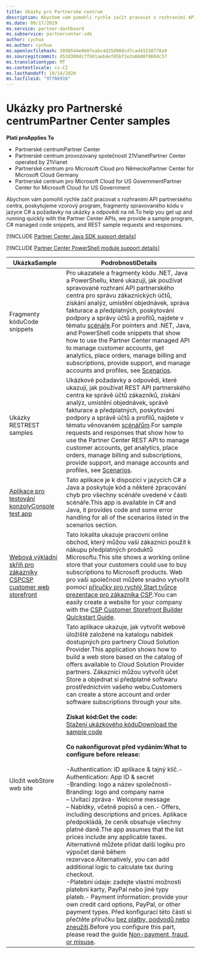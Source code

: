 ```yaml
---
title: Ukázky pro Partnerské centrum
description: Abychom vám pomohli rychle začít pracovat s rozhraními API partnerského centra, poskytujeme vzorový program, C \ spravované fragmenty kódu a požadavky na ukázky a odpovědi na ně.
ms.date: 09/17/2019
ms.service: partner-dashboard
ms.subservice: partnercenter-sdk
author: cychua
ms.author: cychua
ms.openlocfilehash: 2098544e8607eabc4d25d90dcd7cad41510778a9
ms.sourcegitcommit: d53d300dc7fb01aeb4ef85bf2e3a6b80f868dc57
ms.translationtype: MT
ms.contentlocale: cs-CZ
ms.lasthandoff: 10/14/2020
ms.locfileid: "97766916"
---
```

# <a name="partner-center-samples"></a><span data-ttu-id="9c122-103">Ukázky pro Partnerské centrum</span><span class="sxs-lookup"><span data-stu-id="9c122-103">Partner Center samples</span></span>

<span data-ttu-id="9c122-104">**Platí pro**</span><span class="sxs-lookup"><span data-stu-id="9c122-104">**Applies To**</span></span>

- <span data-ttu-id="9c122-105">Partnerské centrum</span><span class="sxs-lookup"><span data-stu-id="9c122-105">Partner Center</span></span>
- <span data-ttu-id="9c122-106">Partnerské centrum provozovaný společností 21Vianet</span><span class="sxs-lookup"><span data-stu-id="9c122-106">Partner Center operated by 21Vianet</span></span>
- <span data-ttu-id="9c122-107">Partnerské centrum pro Microsoft Cloud pro Německo</span><span class="sxs-lookup"><span data-stu-id="9c122-107">Partner Center for Microsoft Cloud Germany</span></span>
- <span data-ttu-id="9c122-108">Partnerské centrum pro Microsoft Cloud for US Government</span><span class="sxs-lookup"><span data-stu-id="9c122-108">Partner Center for Microsoft Cloud for US Government</span></span>

<span data-ttu-id="9c122-109">Abychom vám pomohli rychle začít pracovat s rozhraními API partnerského centra, poskytujeme vzorový program, fragmenty spravovaného kódu v jazyce C# a požadavky na ukázky a odpovědi na ně.</span><span class="sxs-lookup"><span data-stu-id="9c122-109">To help you get up and running quickly with the Partner Center APIs, we provide a sample program, C# managed code snippets, and REST sample requests and responses.</span></span>

[!INCLUDE [Partner Center Java SDK support details](../includes/java-sdk-support.md)]

[!INCLUDE [Partner Center PowerShell module support details](../includes/powershell-module-support.md)]

| <span data-ttu-id="9c122-110">Ukázka</span><span class="sxs-lookup"><span data-stu-id="9c122-110">Sample</span></span>                                                        | <span data-ttu-id="9c122-111">Podrobnosti</span><span class="sxs-lookup"><span data-stu-id="9c122-111">Details</span></span>                                             |
|---------------------------------------------------------------|-----------------------------------------------------|
| <span data-ttu-id="9c122-112">Fragmenty kódu</span><span class="sxs-lookup"><span data-stu-id="9c122-112">Code snippets</span></span>                                                 | <span data-ttu-id="9c122-113">Pro ukazatele a fragmenty kódu .NET, Java a PowerShellu, které ukazují, jak používat spravované rozhraní API partnerského centra pro správu zákaznických účtů, získání analýz, umístění objednávek, správa fakturace a předplatných, poskytování podpory a správy účtů a profilů, najdete v tématu [scénáře](scenarios.md).</span><span class="sxs-lookup"><span data-stu-id="9c122-113">For pointers and .NET, Java, and PowerShell code snippets that show how to use the Partner Center managed API to manage customer accounts, get analytics, place orders, manage billing and subscriptions, provide support, and manage accounts and profiles, see [Scenarios](scenarios.md).</span></span>                                                                          |
| <span data-ttu-id="9c122-114">Ukázky REST</span><span class="sxs-lookup"><span data-stu-id="9c122-114">REST samples</span></span>                                                  | <span data-ttu-id="9c122-115">Ukázkové požadavky a odpovědi, které ukazují, jak používat REST API partnerského centra ke správě účtů zákazníků, získání analýz, umístění objednávek, správě fakturace a předplatných, poskytování podpory a správě účtů a profilů, najdete v tématu věnovaném [scénářům](scenarios.md).</span><span class="sxs-lookup"><span data-stu-id="9c122-115">For sample requests and responses that show how to use the Partner Center REST API to manage customer accounts, get analytics, place orders, manage billing and subscriptions, provide support, and manage accounts and profiles, see [Scenarios](scenarios.md).</span></span>                                                                                                       |
| [<span data-ttu-id="9c122-116">Aplikace pro testování konzoly</span><span class="sxs-lookup"><span data-stu-id="9c122-116">Console test app</span></span>](console-test-app.md)                       | <span data-ttu-id="9c122-117">Tato aplikace je k dispozici v jazycích C# a Java a poskytuje kód a některé zpracování chyb pro všechny scénáře uvedené v části scénáře.</span><span class="sxs-lookup"><span data-stu-id="9c122-117">This app is available in C# and Java, it provides code and some error handling for all of the scenarios listed in the scenarios section.</span></span>                                                                        |
| [<span data-ttu-id="9c122-118">Webová výkladní skříň pro zákazníky CSP</span><span class="sxs-lookup"><span data-stu-id="9c122-118">CSP customer web storefront</span></span>](csp-customer-web-storefront.md) | <span data-ttu-id="9c122-119">Tato lokalita ukazuje pracovní online obchod, který můžou vaši zákazníci použít k nákupu předplatných produktů Microsoftu.</span><span class="sxs-lookup"><span data-stu-id="9c122-119">This site shows a working online store that your customers could use to buy subscriptions to Microsoft products.</span></span> <span data-ttu-id="9c122-120">Web pro vaši společnost můžete snadno vytvořit pomocí [příručky pro rychlý Start tvůrce prezentace pro zákazníka CSP](csp-customer-storefront-builder-quick-start-guide-.md).</span><span class="sxs-lookup"><span data-stu-id="9c122-120">You can easily create a website for your company with the [CSP Customer Storefront Builder Quickstart Guide](csp-customer-storefront-builder-quick-start-guide-.md).</span></span>                                                              |
| <span data-ttu-id="9c122-121">Uložit web</span><span class="sxs-lookup"><span data-stu-id="9c122-121">Store web site</span></span>                                                | <span data-ttu-id="9c122-122">Tato aplikace ukazuje, jak vytvořit webové úložiště založené na katalogu nabídek dostupných pro partnery Cloud Solution Provider.</span><span class="sxs-lookup"><span data-stu-id="9c122-122">This application shows how to build a web store based on the catalog of offers available to Cloud Solution Provider partners.</span></span> <span data-ttu-id="9c122-123">Zákazníci můžou vytvořit účet Store a objednat si předplatné softwaru prostřednictvím vašeho webu.</span><span class="sxs-lookup"><span data-stu-id="9c122-123">Customers can create a store account and order software subscriptions through your site.</span></span><br/><br/>                  <span data-ttu-id="9c122-124">**Získat kód:**</span><span class="sxs-lookup"><span data-stu-id="9c122-124">**Get the code:**</span></span><br/> [<span data-ttu-id="9c122-125">Stažení ukázkového kódu</span><span class="sxs-lookup"><span data-stu-id="9c122-125">Download the sample code</span></span>](https://go.microsoft.com/fwlink/p/?LinkId=746683)<br/><br/>                                            <span data-ttu-id="9c122-126">**Co nakonfigurovat před vydáním:**</span><span class="sxs-lookup"><span data-stu-id="9c122-126">**What to configure before release:**</span></span><br/><br/> <span data-ttu-id="9c122-127">-Authentication: ID aplikace & tajný klíč.</span><span class="sxs-lookup"><span data-stu-id="9c122-127">- Authentication: App ID & secret</span></span><br/> <span data-ttu-id="9c122-128">-Branding: logo a název společnosti</span><span class="sxs-lookup"><span data-stu-id="9c122-128">- Branding: logo and company name</span></span><br/> <span data-ttu-id="9c122-129">– Uvítací zpráva</span><span class="sxs-lookup"><span data-stu-id="9c122-129">- Welcome message</span></span><br/> <span data-ttu-id="9c122-130">– Nabídky, včetně popisů a cen.</span><span class="sxs-lookup"><span data-stu-id="9c122-130">- Offers, including descriptions and prices.</span></span> <span data-ttu-id="9c122-131">Aplikace předpokládá, že ceník obsahuje všechny platné daně.</span><span class="sxs-lookup"><span data-stu-id="9c122-131">The app assumes that the list prices include any applicable taxes.</span></span> <span data-ttu-id="9c122-132">Alternativně můžete přidat další logiku pro výpočet daně během rezervace.</span><span class="sxs-lookup"><span data-stu-id="9c122-132">Alternatively, you can add additional logic to calculate tax during checkout.</span></span><br/> <span data-ttu-id="9c122-133">-Platební údaje: zadejte vlastní možnosti platební karty, PayPal nebo jiné typy plateb.</span><span class="sxs-lookup"><span data-stu-id="9c122-133">- Payment information: provide your own credit card options, PayPal, or other payment types.</span></span> <span data-ttu-id="9c122-134">Před konfigurací této části si přečtěte příručku [bez platby, podvodů nebo zneužití](/partner-center/non-payment-fraud-misuse).</span><span class="sxs-lookup"><span data-stu-id="9c122-134">Before you configure this part, please read the guide [Non-payment, fraud, or misuse](/partner-center/non-payment-fraud-misuse).</span></span> |